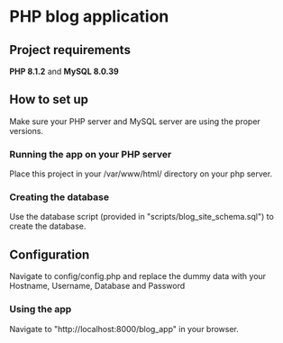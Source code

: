# PHP blog application

## Project requirements

**PHP 8.1.2** and **MySQL 8.0.39**

## How to set up

Make sure your PHP server and MySQL server are using the proper versions.

### Running the app on your PHP server

Place this project in your /var/www/html/ directory on your php server.

### Creating the database

Use the database script (provided in "scripts/blog_site_schema.sql") to create the database.

## Configuration

Navigate to config/config.php and replace the dummy data with your Hostname, Username, Database and Password

### Using the app

Navigate to "http://localhost:8000/blog_app" in your browser.
